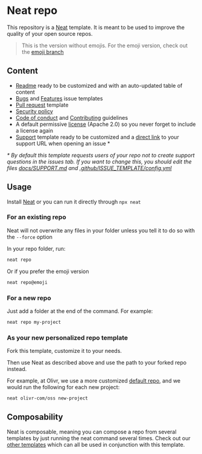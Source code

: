 # Neat repo

This repository is a [Neat](https://github.com/olivr-com/neat) template. It is meant to be used to improve the quality of your open source repos.

> This is the version without emojis. For the emoji version, check out the [emoji branch](https://github.com/olivr-templates/neat-repo/tree/emoji)

## Content

- [Readme](docs/README.md) ready to be customized and with an auto-updated table of content
- [Bugs](.github/ISSUE_TEMPLATE/Bug.md) and [Features](.github/ISSUE_TEMPLATE/Feature.md) issue templates
- [Pull request](.github/pull_request_template.md) template
- [Security policy](docs/SECURITY.md)
- [Code of conduct](docs/CODE_OF_CONDUCT.md) and [Contributing](docs/CONTRIBUTING.md) guidelines
- A default permissive [license](LICENSE) (Apache 2.0) so you never forget to include a license again
- [Support](docs/SUPPORT.md) template ready to be customized and a [direct link](.github/ISSUE_TEMPLATE/config.yml) to your support URL when opening an issue \*

_\* By default this template requests users of your repo not to create support questions in the issues tab. If you want to change this, you should edit the files [docs/SUPPORT.md](docs/SUPPORT.md) and [.github/ISSUE_TEMPLATE/config.yml](.github/ISSUE_TEMPLATE/config.yml)_

## Usage

Install [Neat](https://github.com/olivr-com/neat) or you can run it directly through `npx neat`

### For an existing repo

Neat will not overwrite any files in your folder unless you tell it to do so with the `--force` option

In your repo folder, run:

```sh
neat repo
```

Or if you prefer the emoji version

```sh
neat repo@emoji
```

### For a new repo

Just add a folder at the end of the command. For example:

```sh
neat repo my-project
```

### As your new personalized repo template

Fork this template, customize it to your needs.

Then use Neat as described above and use the path to your forked repo instead.

For example, at Olivr, we use a more customized [default repo](https://github.com/olivr-com/oss), and we would run the following for each new project:

```sh
neat olivr-com/oss new-project
```

## Composability

Neat is composable, meaning you can compose a repo from several templates by just running the neat command several times.
Check out our [other templates](https://github.com/olivr-templates?q=neat) which can all be used in conjunction with this template.
